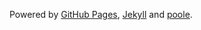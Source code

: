 Powered by [GitHub Pages](https://pages.github.com/), [Jekyll](https://jekyllrb.com/) and [poole](https://github.com/poole/poole).